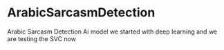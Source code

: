 # ArabicSarcasmDetection
Arabic Sarcasm Detection Ai model
we started with deep learning
and we are testing the SVC now
